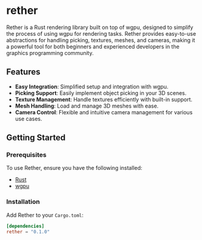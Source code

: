 # rether

Rether is a Rust rendering library built on top of wgpu, designed to simplify the process of using wgpu for rendering tasks. Rether provides easy-to-use abstractions for handling picking, textures, meshes, and cameras, making it a powerful tool for both beginners and experienced developers in the graphics programming community.

## Features

- **Easy Integration**: Simplified setup and integration with wgpu.
- **Picking Support**: Easily implement object picking in your 3D scenes.
- **Texture Management**: Handle textures efficiently with built-in support.
- **Mesh Handling**: Load and manage 3D meshes with ease.
- **Camera Control**: Flexible and intuitive camera management for various use cases.

## Getting Started

### Prerequisites

To use Rether, ensure you have the following installed:

- [Rust](https://www.rust-lang.org/tools/install)
- [wgpu](https://github.com/gfx-rs/wgpu)

### Installation

Add Rether to your `Cargo.toml`:

```toml
[dependencies]
rether = "0.1.0"
